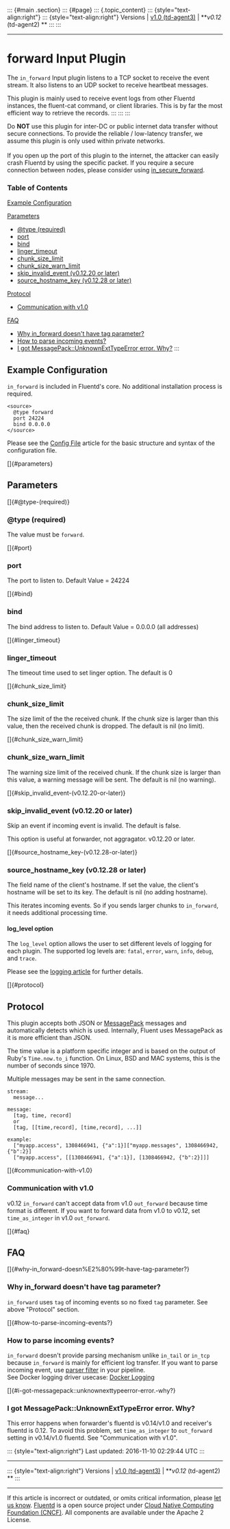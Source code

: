 ::: {#main .section}
::: {#page}
::: {.topic_content}
::: {style="text-align:right"}
::: {style="text-align:right"}
Versions \| [v1.0 (td-agent3)](/v1.0/articles/in_forward) \| ***v0.12*
(td-agent2) **
:::
:::

------------------------------------------------------------------------

forward Input Plugin
====================

The `in_forward` Input plugin listens to a TCP socket to receive the
event stream. It also listens to an UDP socket to receive heartbeat
messages.

This plugin is mainly used to receive event logs from other Fluentd
instances, the fluent-cat command, or client libraries. This is by far
the most efficient way to retrieve the records.
:::
:::
:::

Do **NOT** use this plugin for inter-DC or public internet data transfer
without secure connections. To provide the reliable / low-latency
transfer, we assume this plugin is only used within private networks.\
\
If you open up the port of this plugin to the internet, the attacker can
easily crash Fluentd by using the specific packet. If you require a
secure connection between nodes, please consider using
[in\_secure\_forward](in_secure_forward).


### Table of Contents

[Example Configuration](#example-configuration)

[Parameters](#parameters)

-   [\@type (required)](#@type-(required))
-   [port](#port)
-   [bind](#bind)
-   [linger\_timeout](#linger_timeout)
-   [chunk\_size\_limit](#chunk_size_limit)
-   [chunk\_size\_warn\_limit](#chunk_size_warn_limit)
-   [skip\_invalid\_event (v0.12.20 or
    later)](#skip_invalid_event-(v0.12.20-or-later))
-   [source\_hostname\_key (v0.12.28 or
    later)](#source_hostname_key-(v0.12.28-or-later))

[Protocol](#protocol)

-   [Communication with v1.0](#communication-with-v1.0)

[FAQ](#faq)

-   [Why in\_forward doesn't have tag
    parameter?](#why-in_forward-doesn%E2%80%99t-have-tag-parameter?)
-   [How to parse incoming events?](#how-to-parse-incoming-events?)
-   [I got MessagePack::UnknownExtTypeError error.
    Why?](#i-got-messagepack::unknownexttypeerror-error.-why?)
:::

Example Configuration
---------------------

`in_forward` is included in Fluentd's core. No additional installation
process is required.

``` {.CodeRay}
<source>
  @type forward
  port 24224
  bind 0.0.0.0
</source>
```

Please see the [Config File](config-file) article for the basic
structure and syntax of the configuration file.

[]{#parameters}

Parameters
----------

[]{#@type-(required)}

### \@type (required)

The value must be `forward`.

[]{#port}

### port

The port to listen to. Default Value = 24224

[]{#bind}

### bind

The bind address to listen to. Default Value = 0.0.0.0 (all addresses)

[]{#linger_timeout}

### linger\_timeout

The timeout time used to set linger option. The default is 0

[]{#chunk_size_limit}

### chunk\_size\_limit

The size limit of the the received chunk. If the chunk size is larger
than this value, then the received chunk is dropped. The default is nil
(no limit).

[]{#chunk_size_warn_limit}

### chunk\_size\_warn\_limit

The warning size limit of the received chunk. If the chunk size is
larger than this value, a warning message will be sent. The default is
nil (no warning).

[]{#skip_invalid_event-(v0.12.20-or-later)}

### skip\_invalid\_event (v0.12.20 or later)

Skip an event if incoming event is invalid. The default is false.

This option is useful at forwarder, not aggragator. v0.12.20 or later.

[]{#source_hostname_key-(v0.12.28-or-later)}

### source\_hostname\_key (v0.12.28 or later)

The field name of the client's hostname. If set the value, the client's
hostname will be set to its key. The default is nil (no adding
hostname).

This iterates incoming events. So if you sends larger chunks to
`in_forward`, it needs additional processing time.

#### log\_level option

The `log_level` option allows the user to set different levels of
logging for each plugin. The supported log levels are: `fatal`, `error`,
`warn`, `info`, `debug`, and `trace`.

Please see the [logging article](logging) for further details.

[]{#protocol}

Protocol
--------

This plugin accepts both JSON or [MessagePack](http://msgpack.org/)
messages and automatically detects which is used. Internally, Fluent
uses MessagePack as it is more efficient than JSON.

The time value is a platform specific integer and is based on the output
of Ruby's `Time.now.to_i` function. On Linux, BSD and MAC systems, this
is the number of seconds since 1970.

Multiple messages may be sent in the same connection.

``` {.CodeRay}
stream:
  message...

message:
  [tag, time, record]
  or
  [tag, [[time,record], [time,record], ...]]

example:
  ["myapp.access", 1308466941, {"a":1}]["myapp.messages", 1308466942, {"b":2}]
  ["myapp.access", [[1308466941, {"a":1}], [1308466942, {"b":2}]]]
```

[]{#communication-with-v1.0}

### Communication with v1.0

v0.12 `in_forward` can't accept data from v1.0 `out_forward` because
time format is different. If you want to forward data from v1.0 to
v0.12, set `time_as_integer` in v1.0 `out_forward`.

[]{#faq}

FAQ
---

[]{#why-in_forward-doesn%E2%80%99t-have-tag-parameter?}

### Why in\_forward doesn't have tag parameter?

`in_forward` uses `tag` of incoming events so no fixed `tag` parameter.
See above "Protocol" section.

[]{#how-to-parse-incoming-events?}

### How to parse incoming events?

`in_forward` doesn't provide parsing mechanism unlike `in_tail` or
`in_tcp` because `in_forward` is mainly for efficient log transfer. If
you want to parse incoming event, use [parser
filter](https://github.com/tagomoris/fluent-plugin-parser) in your
pipeline.\
See Docker logging driver usecase: [Docker
Logging](http://www.fluentd.org/guides/recipes/docker-logging)

[]{#i-got-messagepack::unknownexttypeerror-error.-why?}

### I got MessagePack::UnknownExtTypeError error. Why?

This error happens when forwarder's fluentd is v0.14/v1.0 and receiver's
fluentd is 0.12. To avoid this problem, set `time_as_integer` to
`out_forward` setting in v0.14/v1.0 fluentd. See "Communication with
v1.0".

::: {style="text-align:right"}
Last updated: 2016-11-10 02:29:44 UTC
:::

------------------------------------------------------------------------

::: {style="text-align:right"}
Versions \| [v1.0 (td-agent3)](/v1.0/articles/in_forward) \| ***v0.12*
(td-agent2) **
:::

------------------------------------------------------------------------

If this article is incorrect or outdated, or omits critical information,
please [let us
know](https://github.com/fluent/fluentd-docs/issues?state=open).
[Fluentd](http://www.fluentd.org/) is a open source project under [Cloud
Native Computing Foundation (CNCF)](https://cncf.io/). All components
are available under the Apache 2 License.
